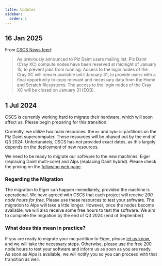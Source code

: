 ```yaml
---
title: Updates
sidebar:
  order: 1
---
```


## 16 Jan 2025

From [CSCS News feed](https://user.cscs.ch/news/):

> As previously announced to Piz Daint users mailing list, Piz Daint (Cray XC) compute nodes have been reserved at midnight of January 15, to prevent jobs from running. Access to the login nodes of the Cray XC will remain available until January 31, to provide users with a final opportunity to copy relevant and necessary data from the Home and Scratch filesystems. The access to the login nodes of the Cray XC will be closed on January 31 (EOB).

## 1 Jul 2024

CSCS is currently working hard to migrate their hardware, which will soon affect us. Please begin preparing for this transition.

Currently, we utilize two main resources: the `mc` and `hybrid` partitions on the Piz Daint supercomputer.
These resources will be phased out by the end of Q3 2024. Unfortunately, CSCS has not provided exact dates, as this largely depends on the deployment of new resources.

We need to be ready to migrate our software to the new machines: Eiger (replacing Daint multi-core) and Alps (replacing Daint hybrid). Please check the pricing on the [following web page](https://2go.cscs.ch/offering/swiss_academia/institutional_customers/).

### Regarding the Migration

The migration to Eiger can happen immediately, provided the machine is operational.
We have agreed with CSCS that each project will receive _200 node hours for free_.
Please use these resources to test your software.
The migration to Alps will take a little longer.
However, once the nodes become available, we will also receive some free hours to test the software.
We aim to complete the migration by the end of Q3 2024 (end of September).

### What does this mean in practice?

If you are ready to migrate your mc partition to Eiger, please [let us know](mailto:compute@empa.ch), and we will take the necessary steps.
Otherwise, please use the free 200 node hours to test your software and inform us as soon as you are ready.
As soon as Alps is available, we will notify you so you can proceed with that transition as well.
